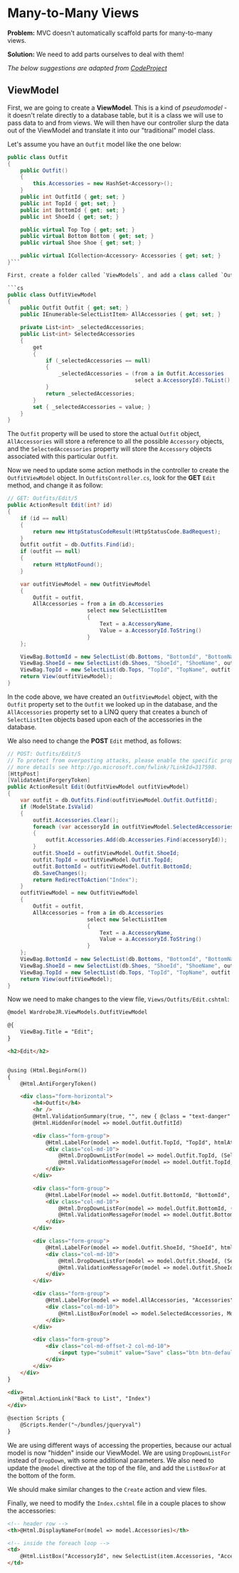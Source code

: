 # Many-to-Many Views

**Problem:** MVC doesn't automatically scaffold parts for many-to-many views.

**Solution:** We need to add parts ourselves to deal with them!

_The below suggestions are adapted from [CodeProject](http://www.codeproject.com/Articles/702890/MVC-Entity-Framework-and-Many-to-Many-Relation)_


## ViewModel

First, we are going to create a **ViewModel**. This is a kind of _pseudomodel_ - it doesn't relate directly to a database table, but it is a class we will use to pass data to and from views. We will then have our controller slurp the data out of the ViewModel and translate it into our "traditional" model class.

Let's assume you have an `Outfit` model like the one below:

```cs
public class Outfit
{
    public Outfit()
    {
        this.Accessories = new HashSet<Accessory>();
    }
    public int OutfitId { get; set; }
    public int TopId { get; set; }
    public int BottomId { get; set; }
    public int ShoeId { get; set; }

    public virtual Top Top { get; set; }
    public virtual Bottom Bottom { get; set; }
    public virtual Shoe Shoe { get; set; }

    public virtual ICollection<Accessory> Accessories { get; set; }
}```

First, create a folder called `ViewModels`, and add a class called `OutfitViewModel`.

```cs
public class OutfitViewModel
{
    public Outfit Outfit { get; set; }
    public IEnumerable<SelectListItem> AllAccessories { get; set; }

    private List<int> _selectedAccessories;
    public List<int> SelectedAccessories
    {
        get
        {
            if (_selectedAccessories == null)
            {
                _selectedAccessories = (from a in Outfit.Accessories
                                        select a.AccessoryId).ToList();
            }
            return _selectedAccessories;
        }
        set { _selectedAccessories = value; }
    }
}
```

The `Outfit` property will be used to store the actual `Outfit` object, `AllAccessories` will store a reference to all the possible `Accessory` objects, and the `SelectedAccessories` property will store the `Accessory` objects associated with this particular `Outfit`.

Now we need to update some action methods in the controller to create the `OutfitViewModel` object. In `OutfitsController.cs`, look for the **GET** `Edit` method, and change it as follow:


```cs
// GET: Outfits/Edit/5
public ActionResult Edit(int? id)
{
    if (id == null)
    {
        return new HttpStatusCodeResult(HttpStatusCode.BadRequest);
    }
    Outfit outfit = db.Outfits.Find(id);
    if (outfit == null)
    {
        return HttpNotFound();
    }

    var outfitViewModel = new OutfitViewModel
    {
        Outfit = outfit,
        AllAccessories = from a in db.Accessories
                         select new SelectListItem
                         {
                             Text = a.AccessoryName,
                             Value = a.AccessoryId.ToString()
                         }
    };

    ViewBag.BottomId = new SelectList(db.Bottoms, "BottomId", "BottomName", outfit.BottomId);
    ViewBag.ShoeId = new SelectList(db.Shoes, "ShoeId", "ShoeName", outfit.ShoeId);
    ViewBag.TopId = new SelectList(db.Tops, "TopId", "TopName", outfit.TopId);
    return View(outfitViewModel);
}
```

In the code above, we have created an `OutfitViewModel` object, with the `Outfit` property set to the `Outfit` we looked up in the database, and the `AllAccessories` property set to a LINQ query that creates a bunch of `SelectListItem` objects based upon each of the accessories in the database.

We also need to change the **POST** `Edit` method, as follows:

```cs
// POST: Outfits/Edit/5
// To protect from overposting attacks, please enable the specific properties you want to bind to, for
// more details see http://go.microsoft.com/fwlink/?LinkId=317598.
[HttpPost]
[ValidateAntiForgeryToken]
public ActionResult Edit(OutfitViewModel outfitViewModel)
{
    var outfit = db.Outfits.Find(outfitViewModel.Outfit.OutfitId);
    if (ModelState.IsValid)
    {
        outfit.Accessories.Clear();
        foreach (var accessoryId in outfitViewModel.SelectedAccessories)
        {
            outfit.Accessories.Add(db.Accessories.Find(accessoryId));
        }
        outfit.ShoeId = outfitViewModel.Outfit.ShoeId;
        outfit.TopId = outfitViewModel.Outfit.TopId;
        outfit.BottomId = outfitViewModel.Outfit.BottomId;
        db.SaveChanges();
        return RedirectToAction("Index");
    }
    outfitViewModel = new OutfitViewModel
    {
        Outfit = outfit,
        AllAccessories = from a in db.Accessories
                         select new SelectListItem
                         {
                             Text = a.AccessoryName,
                             Value = a.AccessoryId.ToString()
                         }
    };
    ViewBag.BottomId = new SelectList(db.Bottoms, "BottomId", "BottomName", outfit.BottomId);
    ViewBag.ShoeId = new SelectList(db.Shoes, "ShoeId", "ShoeName", outfit.ShoeId);
    ViewBag.TopId = new SelectList(db.Tops, "TopId", "TopName", outfit.TopId);
    return View(outfitViewModel);
}
```

Now we need to make changes to the view file, `Views/Outfits/Edit.cshtml`:

```html
@model WardrobeJR.ViewModels.OutfitViewModel

@{
    ViewBag.Title = "Edit";
}

<h2>Edit</h2>


@using (Html.BeginForm())
{
    @Html.AntiForgeryToken()

    <div class="form-horizontal">
        <h4>Outfit</h4>
        <hr />
        @Html.ValidationSummary(true, "", new { @class = "text-danger" })
        @Html.HiddenFor(model => model.Outfit.OutfitId)

        <div class="form-group">
            @Html.LabelFor(model => model.Outfit.TopId, "TopId", htmlAttributes: new { @class = "control-label col-md-2" })
            <div class="col-md-10">
                @Html.DropDownListFor(model => model.Outfit.TopId, (SelectList)ViewBag.TopId, htmlAttributes: new { @class = "form-control" })
                @Html.ValidationMessageFor(model => model.Outfit.TopId, "", new { @class = "text-danger" })
            </div>
        </div>

        <div class="form-group">
            @Html.LabelFor(model => model.Outfit.BottomId, "BottomId", htmlAttributes: new { @class = "control-label col-md-2" })
            <div class="col-md-10">
                @Html.DropDownListFor(model => model.Outfit.BottomId, (SelectList)ViewBag.BottomId, htmlAttributes: new { @class = "form-control" })
                @Html.ValidationMessageFor(model => model.Outfit.BottomId, "", new { @class = "text-danger" })
            </div>
        </div>

        <div class="form-group">
            @Html.LabelFor(model => model.Outfit.ShoeId, "ShoeId", htmlAttributes: new { @class = "control-label col-md-2" })
            <div class="col-md-10">
                @Html.DropDownListFor(model => model.Outfit.ShoeId, (SelectList)ViewBag.ShoeId, htmlAttributes: new { @class = "form-control" })
                @Html.ValidationMessageFor(model => model.Outfit.ShoeId, "", new { @class = "text-danger" })
            </div>
        </div>

        <div class="form-group">
            @Html.LabelFor(model => model.AllAccessories, "Accessories", new { @class = "control-label col-md-2" })
            <div class="col-md-10">
                @Html.ListBoxFor(model => model.SelectedAccessories, Model.AllAccessories)
            </div>
        </div>

        <div class="form-group">
            <div class="col-md-offset-2 col-md-10">
                <input type="submit" value="Save" class="btn btn-default" />
            </div>
        </div>
    </div>
}

<div>
    @Html.ActionLink("Back to List", "Index")
</div>

@section Scripts {
    @Scripts.Render("~/bundles/jqueryval")
}
```

We are using different ways of accessing the properties, because our actual model is now "hidden" inside our ViewModel. We are using `DropDownListFor` instead of `DropDown`, with some additional parameters. We also need to update the `@model` directive at the top of the file, and add the `ListBoxFor` at the bottom of the form.

We should make similar changes to the `Create` action and view files.

Finally, we need to modify the `Index.cshtml` file in a couple places to show the accessories:

```html
<!-- header row -->
<th>@Html.DisplayNameFor(model => model.Accessories)</th>
```

```html
<!-- inside the foreach loop -->
<td>
    @Html.ListBox("AccessoryId", new SelectList(item.Accessories, "AccessoryId", "AccessoryName"))
</td>
```
